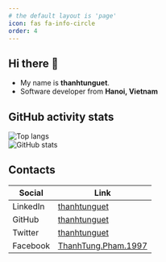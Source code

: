 ```yaml
---
# the default layout is 'page'
icon: fas fa-info-circle
order: 4
---
```


## Hi there  👋

- My name is **thanhtunguet**. 
- Software developer from **Hanoi, Vietnam**

## GitHub activity stats

<!-- ![visitors](https://visitor-badge.glitch.me/badge?page_id=thanhtunguet.thanhtunguet) -->

<div class="container">
  <div class="row">
    <div class="col" style="align-items: flex-start;">
      <img src="https://github-readme-stats.vercel.app/api/top-langs/?username=thanhtunguet" alt="Top langs">
    </div>
    <div class="col">
      <img src="https://github-readme-stats.vercel.app/api?username=thanhtunguet&show_icons=true&hide_border=true" alt="GitHub stats">
    </div>
  </div>
</div>

## Contacts

| Social                                         | Link                                                                |
|------------------------------------------------|---------------------------------------------------------------------|
| <i class="fa-brands fa-linkedin"></i> LinkedIn | [thanhtunguet](https://www.linkedin.com/in/thanhtunguet/)           |
| <i class="fa-brands fa-github"></i> GitHub     | [thanhtunguet](https://github.com/thanhtunguet)                     |
| <i class="fa-brands fa-x-twitter"></i> Twitter | [thanhtunguet](https://twitter.com/thanhtunguet)                    |
| <i class="fa-brands fa-facebook"></i> Facebook | [ThanhTung.Pham.1997](https://www.facebook.com/ThanhTung.Pham.1997) |

<!--
**thanhtunguet/thanhtunguet** is a ✨ _special_ ✨ repository because its `README.md` (this file) appears on your GitHub profile.

Here are some ideas to get you started:

- 🔭 I’m currently working on ...
- 🌱 I’m currently learning ...
- 👯 I’m looking to collaborate on ...
- 🤔 I’m looking for help with ...
- 💬 Ask me about ...
- 📫 How to reach me: ...
- 😄 Pronouns: ...
- ⚡ Fun fact: ...
-->
